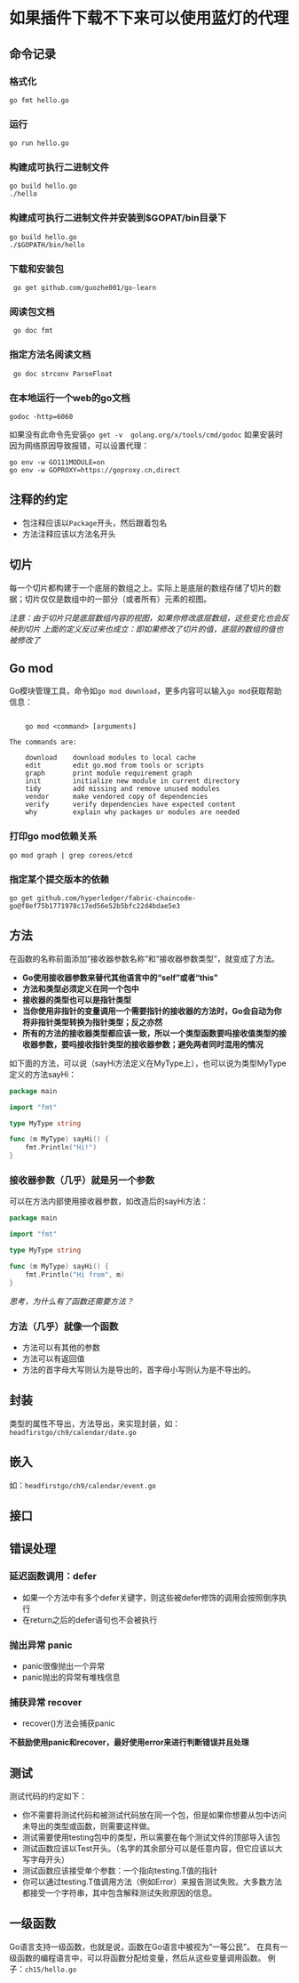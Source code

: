 # 如果插件下载不下来可以使用蓝灯的代理

## 命令记录

### 格式化
```shell
go fmt hello.go
```

### 运行
```shell
go run hello.go
```

### 构建成可执行二进制文件
```shell
go build hello.go
./hello
```

### 构建成可执行二进制文件并安装到$GOPAT/bin目录下
```shell
go build hello.go
./$GOPATH/bin/hello
```

### 下载和安装包
```shell
 go get github.com/guozhe001/go-learn
```

### 阅读包文档
```shell
 go doc fmt
```

### 指定方法名阅读文档
```shell
 go doc strconv ParseFloat
```

### 在本地运行一个web的go文档
```shell
godoc -http=6060
```
如果没有此命令先安装`go get -v  golang.org/x/tools/cmd/godoc`
如果安装时因为网络原因导致报错，可以设置代理：

```shell
go env -w GO111MODULE=on
go env -w GOPROXY=https://goproxy.cn,direct
```


## 注释的约定
* 包注释应该以`Package`开头，然后跟着包名
* 方法注释应该以方法名开头


## 切片
每一个切片都构建于一个底层的数组之上。实际上是底层的数组存储了切片的数据；切片仅仅是数组中的一部分（或者所有）元素的视图。

*注意：由于切片只是底层数组内容的视图，如果你修改底层数组，这些变化也会反映到切片*
*上面的定义反过来也成立：即如果修改了切片的值，底层的数组的值也被修改了*


## Go mod
Go模块管理工具，命令如`go mod download`，更多内容可以输入`go mod`获取帮助信息：

```shell

	go mod <command> [arguments]

The commands are:

	download    download modules to local cache
	edit        edit go.mod from tools or scripts
	graph       print module requirement graph
	init        initialize new module in current directory
	tidy        add missing and remove unused modules
	vendor      make vendored copy of dependencies
	verify      verify dependencies have expected content
	why         explain why packages or modules are needed

```

### 打印go mod依赖关系
```shell
go mod graph | grep coreos/etcd
```

### 指定某个提交版本的依赖
```shell
go get github.com/hyperledger/fabric-chaincode-go@f8ef75b1771978c17ed56e52b5bfc22d4bdae5e3
```

## 方法
在函数的名称前面添加“接收器参数名称”和“接收器参数类型”，就变成了方法。
* **Go使用接收器参数来替代其他语言中的“self”或者“this”**
* **方法和类型必须定义在同一个包中**
* **接收器的类型也可以是指针类型**
* **当你使用非指针的变量调用一个需要指针的接收器的方法时，Go会自动为你将非指针类型转换为指针类型；反之亦然**
* **所有的方法的接收器类型都应该一致，所以一个类型函数要吗接收值类型的接收器参数，要吗接收指针类型的接收器参数；避免两者同时混用的情况**

如下面的方法，可以说（sayHi方法定义在MyType上），也可以说为类型MyType定义的方法sayHi：

```go
package main

import "fmt"

type MyType string

func (m MyType) sayHi() {
	fmt.Println("Hi!")
}

```
### 接收器参数（几乎）就是另一个参数
可以在方法内部使用接收器参数，如改造后的sayHi方法：
```go
package main

import "fmt"

type MyType string

func (m MyType) sayHi() {
	fmt.Println("Hi from", m)
}
```


*思考，为什么有了函数还需要方法？*

### 方法（几乎）就像一个函数
* 方法可以有其他的参数
* 方法可以有返回值
* 方法的首字母大写则认为是导出的，首字母小写则认为是不导出的。


## 封装
类型的属性不导出，方法导出，来实现封装，如：`headfirstgo/ch9/calendar/date.go`

## 嵌入
如：`headfirstgo/ch9/calendar/event.go`

## 接口


## 错误处理

### 延迟函数调用：defer
* 如果一个方法中有多个defer关键字，则这些被defer修饰的调用会按照倒序执行
* 在return之后的defer语句也不会被执行

### 抛出异常 panic
* panic很像抛出一个异常
* panic抛出的异常有堆栈信息

### 捕获异常 recover
* recover()方法会捕获panic

**不鼓励使用panic和recover，最好使用error来进行判断错误并且处理**

## 测试
测试代码的约定如下：
* 你不需要将测试代码和被测试代码放在同一个包，但是如果你想要从包中访问未导出的类型或函数，则需要这样做。
* 测试需要使用testing包中的类型，所以需要在每个测试文件的顶部导入该包
* 测试函数应该以Test开头。（名字的其余部分可以是任意内容，但它应该以大写字母开头）
* 测试函数应该接受单个参数：一个指向testing.T值的指针
* 你可以通过testing.T值调用方法（例如Error）来报告测试失败。大多数方法都接受一个字符串，其中包含解释测试失败原因的信息。
  
## 一级函数
Go语言支持一级函数，也就是说，函数在Go语言中被视为“一等公民”。
在具有一级函数的编程语言中，可以将函数分配给变量，然后从这些变量调用函数。
例子：`ch15/hello.go`